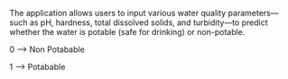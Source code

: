 The application allows users to input various water quality parameters—such as pH, hardness, total dissolved solids, and turbidity—to predict whether the water is potable (safe for drinking) or non-potable.

0 --> Non Potabable

1 --> Potabable
